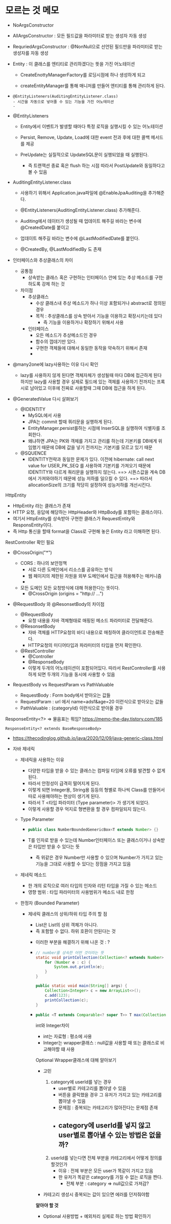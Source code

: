 # 모르는 것 메모

- NoArgsConstructor 
- AllArgsConstructor : 모든 필드값을 파라미터로 받는 생성자 자동 생성
- RequriedArgsConstructor :  @NonNull으로 선언된 필드만을 파라미터로 받는 생성자를 자동 생성



- Entity : 이 클래스를 엔티티로 관리하겠다는 뜻을 가진 어노테이션

  - CreateEnottyManagerFactory를 로딩시점에 하나 생성하게 되고

  - createEntityManager를 통해 매니저를 만들어 엔티티를 통해 관리하게 된다.




- ```
  @EntityListeners(AuditingEntityListener.class)
  - 시간을 자동으로 넣어줄 수 있는 기능을 가진 어노테이션
  - 
  ```

- @EntityListeners

  - Entity에서 이벤트가 발생할 때마다 특정 로직을 실행시킬 수 있는 어노테이션

  - Persist, Remove, Update, Load에 대한 event 전과 후에 대한 콜백 메서드를 제공

  - PreUpdate는 실질적으로 UpdateSQL문이 실행되었을 때 실행된다.
    - 즉 트랜잭션 종료 혹은 flush 하는 시점 따라서 PostUpdate와 동일하다고 볼 수 있음

- AuditingEntityListener.class

  - 사용하기 위해서 Application.java파일에 @EnableJpaAuditing을 추가해준다.

  - @EntityListeners(AuditingEntityListener.class) 추가해준다.

  - Auditing에서 데이터가 생성될 때 업데이트 해주길 바라는 변수에 @CreatedDate를 붙이고

  - 업데이트 해주길 바라는 변수에 @LastModifiedDate를 붙인다.

  -  @CreatedBy, @LastModifiedBy 도 존재




- 인터페이스와 추상클래스의 차이
  - 공통점
    - 상속받는 클래스 혹은 구현하는 인터페이스 안에 있는 추상 메소드를 구현하도록 강제 하는 것
  - 차이점
    - 추상클래스
      - 수상 클래스내 추상 메소드가 하나 이상 포함되거나 abstract로 정의된 경우
      - 목적 : 추상클래스를 상속 받아서 기능을 이용하고 확장시키는데 있다
        - 즉 기능을 이용하거나 확장하기 위해서 사용
    - 인터페이스
      - 오든 메소드가 추상메소드인 경우
      - 함수의 껍데기만 있다.
      - 구현한 객체들에 대해서 동일한 동작을 약속하기 위해서 존재
      - 

- @many2one에 lazy사용하는 이유 다시 확인
  - lazy를 사용하지 않게 된다면 객체자체가 생성될때 마다 DB에 접근하게 된다
    하지만 lazy를 사용할 경우 실제로 필드에 있는 객체를 사용하기 전까지는 프록시로 남아있고 이후에 진짜로 사용할때 그때 DB에 접근을 하게 된다.




- @GeneratedValue 다시 살펴보기
  - @IDENTITY 
    - MySQL에서 사용
    - JPA는 commit 할때 쿼리문을 실행하게 된다.
    - EntityManager.persist를하는 시점에 InserSQL을 실행하여 식별자를 조회한다.
    - 왜냐하면 JPA는 PK와 객체를 가지고 관리를 하는데 기본키를 DB에게 위임했기 때문에 DB에 값을 넣기 전까지는 기본키를 모르고 있기 때문
  - @SQUENCE
    - IDENTITY전략과 동일한 문제가 있다. 이전에 hibernate: call next value for USER_PK_SEQ 를 사용하여 기본키를 가져오기 때문에 IDENTITY와 다르게 쿼리문을 실행하지 않는다. 
      ==> 시퀀스값을 계속 DB에서 가져와야하기 때문에 성능 저하를 일으킬 수 있다.
      ==> 따라서 allocationSize의 크기를 적당히 설정하여 성능저하를 개선시킨다.



HttpEntity

- HttpEntity 라는 클래스가 존재
- HTTP 요청, 응답에 해당하는 HttpHeader와 HttpBody를 포함하는 클래스이다.
- 여기서 HttpEntity를 상속받아 구현한 클래스가 RequestEntity와  ResponsEntity이다.
- 즉 Http 통신을 할때 format을 Class로 구현해 놓은 Entity 라고 이해하면 된다.



RestController 확인 필요

- @CrossOrigin("*")
  - CORS : 하나의 보안정책
    - 서로 다른 도메인에서 리소스를 공유하는 방식
    - 웹 페이지의 제한된 자원을 외부 도메인에서 접근을 허용해주는  매커니즘
    - 
  - 모든 도메인 모든 요청방식에 대해 허용한다는 뜻이다.
    - @CrossOrigin (origins = "http:// ...")

- @RequestBody 와 @ResonsetBody의 차이점
  - @RequestBody
    - 요청 내용을 자바 객체형태로 매핑된 메소드 파라미터로 전달해준다.
  - @ResonsetBody
    - 자바 객체를 HTTP요청의 바디 내용으로 매칭하여 클라이언트로 전송해준다.
    - HTTP요청의 미디어타입과 파라미터의 타입을 먼저 확인한다.
  - @RestController
    - @Controller
    - @ResponseBody
    - 이렇게 두개의 어노테이션이 포함되어있다. 따라서 RestController를 사용하게 되면 두개의 기능을 동시에 사용할 수 있음

- RequestBody vs RequestParam vs PathValuable
  - RequestBody  : Form body에서 받아오는 값들
  - RequestParam  : url 에서 name=adsf&age=20 이런식으로 받아오는 값들
  - PathValuable : {categoryId} 이런식으로 받아올 경우







ResponseEntity<?> => 물음표는 뭐임? https://memo-the-day.tistory.com/185

```
ResponseEntity<? extends BaseResponseBody>
```

- https://thecodinglog.github.io/java/2020/12/09/java-generic-class.html

- 자바 제네릭

  - 제네릭을 사용하는 이유

    - 다양한 타입을 받을 수 있는 클래스는 컴파일 타임에 오류를 발견할 수 없게 된다.
    - 따라서 안정성이 급격히 떨어지게 된다.
    - 이렇게 되면 Integer용, String용 등등의 형별로 하나씩 Class를 만들어서 따로 사용헤야하는 현상이 생기게 된다.
    - 따라서 T <타입 파라미터 (Type parameter)> 가 생기게 되었다.
    - 이렇게 사용할 경우 억지로 형변환을 할 경우 컴파일되지 않는다.

  - Type Parameter

    - ```java
      public class NumberBoundedGenericBox<T extends Number> {}
      ```

    - T를 인자로 받을 수 있는데 Number인터페이스 또는 클래스이거나 상속받은 타입만 받을 수 있다는 뜻

      - 즉 위같은 경우 Number만 사용할 수 있으며 Number가 가지고 있는 기능을 그대로 사용할 수 있다는 장점을 가지고 있음

  - 제네릭 메소드

    - 한 개의 로직으로 여러 타입의 인자와 리턴 타입을 가질 수 있는 메소드
    - 영향 범위 : 타입 파라미터의 사용범위가 메소드 내로 한정

  - 한정자 (Bounded Parameter)

    - 제네릭 클래스의 상위/하위 타입 주의 할 점

      - List<String>은 List<Object>의 상위 객체가 아니다.
      - 즉 포함할 수 없다. 하위 호환이 안된다는 것

    - 이러한 부분을 해결하기 위해 나온 것 : ?

    - ```java
      // number를 상속한 어떤 것이라는 뜻
      static void printCollection(Collection<? extends Number> c) {
          for (Number e : c) {
              System.out.println(e);
          }
      }
      
      public static void main(String[] args) {
          Collection<Integer> c = new ArrayList<>();
          c.add(123);
          printCollection(c);
      }
      
      ```

  - ```java
    public <T extends Comparable<? super T>> T max(Collection<? extends T> col)
    ```

int와  Integer차이

- int는 자료형 : 평소에 사용
- Integer는 wrapper클래스 : null값을 사용할 때 또는 클래스로 비교해야할 떄 사용



Optional Wrapper클래스에 대해 알아보기



- 고민
  1. category에 userId를 넣는 경우
     - user별로 카테고리를 뽑아낼 수 있음
     - 버튼을 클릭했을 경우 그 유저가 가지고 있는 카테고리를 뽑아낼 수 있음
     - 문제점 : 중복되는 카테고리가 많아진다는 문제점 존재
     - category에 userId를 넣지 않고 user별로 뽑아낼 수 있는 방법은 없을까?
       - 
  2. userId를 넣는다면 전체 부분을 카테고리에서 어떻게 정의를 할것인가
     - 이유 : 전체 부분은 모든 user가 똑같이 가지고 있음
     - 한 유저가 똑같은 category를 가질 수 없는 로직을 짠다.
       - 전체 부분 : category => null값으로 가져감?



- 카테고리 생성시 중복되는 값이 있으면 에러를 던저줘야함



**알아야 할 것**

- Optional 사용방법 + 예외처리 실제로 하는 방법 확인하기















